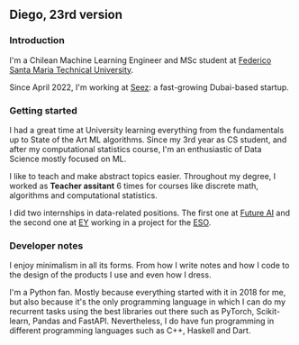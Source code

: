 ## Diego, 23rd version

### Introduction

I'm a Chilean Machine Learning Engineer and MSc student at [Federico Santa Maria Technical University](https://usm.cl/).

Since April 2022, I'm working at [Seez](seez.dk): a fast-growing Dubai-based startup.

### Getting started

I had a great time at University learning everything from the fundamentals up to State of the Art ML algorithms. Since my 3rd year as CS student, and after my computational statistics course, I'm an enthusiastic of Data Science mostly focused on ML.

I like to teach and make abstract topics easier. Throughout my degree, I worked as **Teacher assitant** 6 times for courses like discrete math, algorithms and computational statistics.

I did two internships in data-related positions. The first one at [Future AI](https://myfuture.ai/) and the second one at [EY](https://www.ey.com/es_cl) working in a project for the [ESO](https://www.eso.org/public/).

### Developer notes

I enjoy minimalism in all its forms. From how I write notes and how I code to the design of the products I use and even how I dress.

I'm a Python fan. Mostly because everything started with it in 2018 for me, but also because it's the only programming language in which I can do my recurrent tasks using the best libraries out there such as PyTorch, Scikit-learn, Pandas and FastAPI. Nevertheless, I do have fun programming in different programming languages such as C++, Haskell and Dart.
